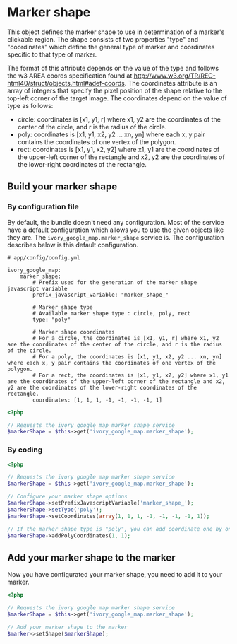 # Marker shape

This object defines the marker shape to use in determination of a marker's clickable region.
The shape consists of two properties "type" and "coordinates" which define the general type of marker and coordinates specific to that type of marker.

The format of this attribute depends on the value of the type and follows the w3 AREA coords specification found at http://www.w3.org/TR/REC-html40/struct/objects.html#adef-coords.
The coordinates attribute is an array of integers that specify the pixel position of the shape relative to the top-left corner of the target image.
The coordinates depend on the value of type as follows:

  - circle: coordinates is [x1, y1, r] where x1, y2 are the coordinates of the center of the circle, and r is the radius of the circle.
  - poly: coordinates is [x1, y1, x2, y2 ... xn, yn] where each x, y pair contains the coordinates of one vertex of the polygon.
  - rect: coordinates is [x1, y1, x2, y2] where x1, y1 are the coordinates of the upper-left corner of the rectangle and x2, y2 are the coordinates of the lower-right coordinates of the rectangle.

## Build your marker shape

### By configuration file

By default, the bundle doesn't need any configuration. Most of the service have a default configuration which allows you to use the given objects like they are.
The ``ivory_google_map.marker_shape`` service is. The configuration describes below is this default configuration.

```
# app/config/config.yml

ivory_google_map:
    marker_shape:
        # Prefix used for the generation of the marker shape javascript variable
        prefix_javascript_variable: "marker_shape_"

        # Marker shape type
        # Available marker shape type : circle, poly, rect
        type: "poly"

        # Marker shape coordinates
        # For a circle, the coordinates is [x1, y1, r] where x1, y2 are the coordinates of the center of the circle, and r is the radius of the circle.
        # For a poly, the coordinates is [x1, y1, x2, y2 ... xn, yn] where each x, y pair contains the coordinates of one vertex of the polygon.
        # For a rect, the coordinates is [x1, y1, x2, y2] where x1, y1 are the coordinates of the upper-left corner of the rectangle and x2, y2 are the coordinates of the lower-right coordinates of the rectangle.
        coordinates: [1, 1, 1, -1, -1, -1, -1, 1]
```

``` php
<?php

// Requests the ivory google map marker shape service
$markerShape = $this->get('ivory_google_map.marker_shape');
```

### By coding

``` php
<?php

// Requests the ivory google map marker shape service
$markerShape = $this->get('ivory_google_map.marker_shape');

// Configure your marker shape options
$markerShape->setPrefixJavascriptVariable('marker_shape_');
$markerShape->setType('poly');
$markerShape->setCoordinates(array(1, 1, 1, -1, -1, -1, -1, 1));

// If the marker shape type is "poly", you can add coordinate one by one
$markerShape->addPolyCoordinates(1, 1);
```

## Add your marker shape to the marker

Now you have configurated your marker shape, you need to add it to your marker.

``` php
<?php

// Requests the ivory google map marker shape service
$markerShape = $this->get('ivory_google_map.marker_shape');

// Add your marker shape to the marker
$marker->setShape($markerShape);
```
